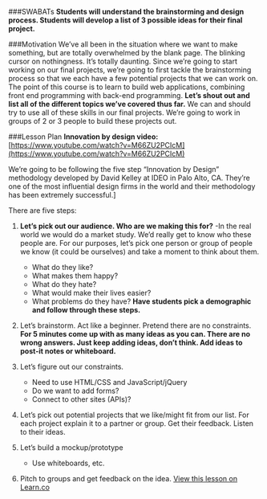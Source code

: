 ###SWABATs
<b>Students will understand the brainstorming and design process.
Students will develop a list of 3 possible ideas for their final project.</b>

###Motivation
 We’ve all been in the situation where we want to make something, but are totally overwhelmed by the blank page. The blinking cursor on nothingness. It’s totally daunting. Since we’re going to start working on our final projects, we’re going to first tackle the brainstorming process so that we each have a few potential projects that we can work on. The point of this course is to learn to build web applications, combining front end programming with back-end programming. <b>Let’s shout out and list all of the different topics we’ve covered thus far.</b> We can and should try to use all of these skills in our final projects. We’re going to work in groups of 2 or 3 people to build these projects out.
 
###Lesson Plan
<b>Innovation by design video:</b> [https://www.youtube.com/watch?v=M66ZU2PCIcM](https://www.youtube.com/watch?v=M66ZU2PCIcM)

We’re going to be following the five step “Innovation by Design” methodology developed by David Kelley at IDEO in Palo Alto, CA. They’re one of the most influential design firms in the world and their methodology has been extremely successful.]

There are five steps:

1. <b>Let’s pick out our audience. Who are we making this for?</b>
-In the real world we would do a market study. We’d really get to know who these people are. For our purposes, let’s pick one person or group of people we know (it could be ourselves) and take a moment to think about them.
	+ What do they like?
	+ What makes them happy?
	+ What do they hate?
	+ What would make their lives easier?
	+ What problems do they have?
<b>Have students pick a demographic and follow through these steps.</b>

2. Let’s brainstorm. Act like a beginner. Pretend there are no constraints. <b>For 5 minutes come up with as many ideas as you can. There are no wrong answers. Just keep adding ideas, don’t think. Add ideas to post-it notes or whiteboard.</b>

3. Let’s figure out our constraints.
	 + Need to use HTML/CSS and JavaScript/jQuery
	 +  Do we want to add forms?
	 +   Connect to other sites (APIs)?

4. Let’s pick out potential projects that we like/might fit from our list. For each project explain it to a partner or group. Get their feedback. Listen to their ideas.

5. Let’s build a mockup/prototype
	+ Use whiteboards, etc.

6. Pitch to groups and get feedback on the idea.
<a href='https://learn.co/lessons/hs-advanced-web-design-teachers-guide-project-mode' data-visibility='hidden'>View this lesson on Learn.co</a>
